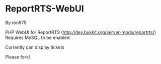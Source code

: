 ReportRTS-WebUI
===============
By ron975

PHP WebUI for ReportRTS
(http://dev.bukkit.org/server-mods/reportrts/)
Requires MySQL to be enabled 

Currently can display tickets

Please fork!